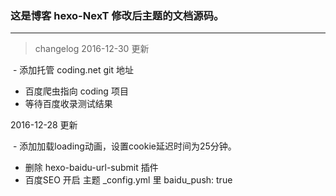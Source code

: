 ### 这是博客 hexo-NexT 修改后主题的文档源码。
***
>changelog
2016-12-30 更新

  - 添加托管 coding.net git 地址
  - 百度爬虫指向 coding 项目
  - 等待百度收录测试结果

2016-12-28 更新

  - 添加加载loading动画，设置cookie延迟时间为25分钟。
  - 删除 hexo-baidu-url-submit 插件
  - 百度SEO 开启 主题 _config.yml 里 baidu_push: true

